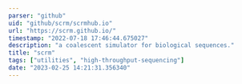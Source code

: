 ```yaml
---
parser: "github"
uid: "github/scrm/scrmhub.io"
url: "https://scrm.github.io/"
timestamp: "2022-07-18 17:46:44.675027"
description: "a coalescent simulator for biological sequences."
title: "scrm"
tags: ["utilities", "high-throughput-sequencing"]
date: "2023-02-25 14:21:31.356340"
---
```

